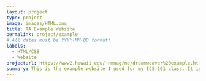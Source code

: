 ```yaml
---
layout: project
type: project
image: images/HTML.png
title: TA Example Website
permalink: project/example
# All dates must be YYYY-MM-DD format!
labels:
  - HTML/CSS
  - Website
projecturl: https://www2.hawaii.edu/~nmnag/me/dreamweaver%20example.html
summary: This is the example website I used for my ICS 101 class. It is made by using various HTML/CSS/JavaScript code. I use JavaScript in this so that my students are not able to copy some of the skills I used in this and implement them into their project. The purpose for the website is to show them an example of how their website could look. 
---
```






